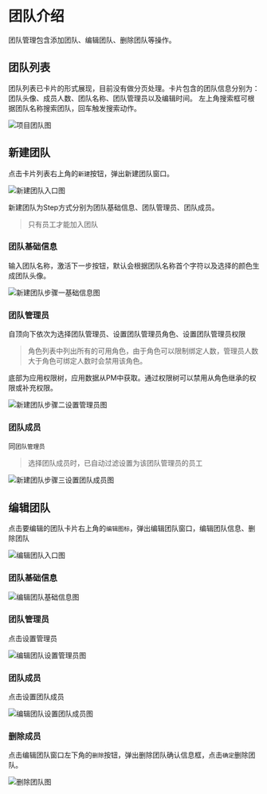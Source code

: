 # 团队介绍

团队管理包含添加团队、编辑团队、删除团队等操作。

## 团队列表

团队列表已卡片的形式展现，目前没有做分页处理。卡片包含的团队信息分别为：团队头像、成员人数、团队名称、团队管理员以及编辑时间。
左上角搜索框可根据团队名称搜索团队，回车触发搜索动作。

![项目团队图](https://cdn.masastack.com/stack/doc/auth/use-guide/team/teams.png)

## 新建团队

点击卡片列表右上角的`新建`按钮，弹出新建团队窗口。

![新建团队入口图](https://cdn.masastack.com/stack/doc/auth/use-guide/team/team-add-icon.png)

新建团队为Step方式分别为团队基础信息、团队管理员、团队成员。

> 只有员工才能加入团队

### 团队基础信息

输入团队名称，激活下一步按钮，默认会根据团队名称首个字符以及选择的颜色生成团队头像。

![新建团队步骤一基础信息图](https://cdn.masastack.com/stack/doc/auth/use-guide/team/team-add-basic.png)

### 团队管理员

自顶向下依次为选择团队管理员、设置团队管理员角色、设置团队管理员权限

> 角色列表中列出所有的可用角色，由于角色可以限制绑定人数，管理员人数大于角色可绑定人数时会禁用该角色。

底部为应用权限树，应用数据从PM中获取。通过权限树可以禁用从角色继承的权限或补充权限。

![新建团队步骤二设置管理员图](https://cdn.masastack.com/stack/doc/auth/use-guide/team/team-add-admin.png)

### 团队成员

同`团队管理员`

> 选择团队成员时，已自动过滤设置为该团队管理员的员工

![新建团队步骤三设置团队成员图](https://cdn.masastack.com/stack/doc/auth/use-guide/team/team-add-member.png)

## 编辑团队

点击要编辑的团队卡片右上角的`编辑图标`，弹出编辑团队窗口，编辑团队信息、删除团队

![编辑团队入口图](https://cdn.masastack.com/stack/doc/auth/use-guide/team/team-edit-icon.png)

### 团队基础信息

![编辑团队基础信息图](https://cdn.masastack.com/stack/doc/auth/use-guide/team/team-edit-basic.png)

### 团队管理员

点击设置管理员

![编辑团队设置管理员图](https://cdn.masastack.com/stack/doc/auth/use-guide/team/team-edit-admin.png)

### 团队成员

点击设置团队成员

![编辑团队设置团队成员图](https://cdn.masastack.com/stack/doc/auth/use-guide/team/team-edit-member.png)

### 删除成员

点击编辑团队窗口左下角的`删除`按钮，弹出删除团队确认信息框，点击`确定`删除团队。

![删除团队图](https://cdn.masastack.com/stack/doc/auth/use-guide/team/team-delete.png)
